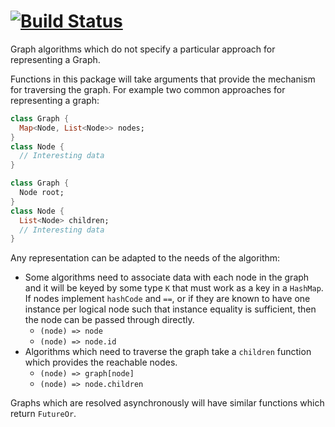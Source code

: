 # [![Build Status](https://travis-ci.org/dart-lang/graphs.svg?branch=master)](https://travis-ci.org/dart-lang/graphs)

Graph algorithms which do not specify a particular approach for representing a
Graph.

Functions in this package will take arguments that provide the mechanism for
traversing the graph. For example two common approaches for representing a
graph:

```dart
class Graph {
  Map<Node, List<Node>> nodes;
}
class Node {
  // Interesting data
}
```

```dart
class Graph {
  Node root;
}
class Node {
  List<Node> children;
  // Interesting data
}
```

Any representation can be adapted to the needs of the algorithm:

- Some algorithms need to associate data with each node in the graph and it will
  be keyed by some type `K` that must work as a key in a `HashMap`. If nodes
  implement `hashCode` and `==`, or if they are known to have one instance per
  logical node such that instance equality is sufficient, then the node can be
  passed through directly.
  - `(node) => node`
  - `(node) => node.id`
- Algorithms which need to traverse the graph take a `children` function which
  provides the reachable nodes.
  - `(node) => graph[node]`
  - `(node) => node.children`

Graphs which are resolved asynchronously will have similar functions which
return `FutureOr`.

